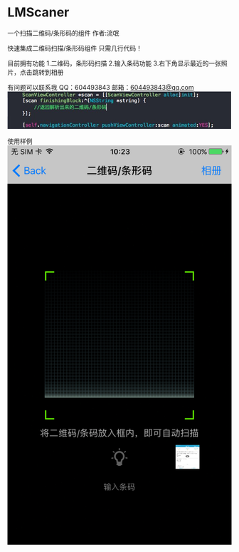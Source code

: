 # LMScaner
一个扫描二维码/条形码的组件
 作者:流氓

快速集成二维码扫描/条形码组件
只需几行代码！

目前拥有功能
1.二维码，条形码扫描
2.输入条码功能
3.右下角显示最近的一张照片，点击跳转到相册

有问题可以联系我
QQ：604493843
邮箱：604493843@qq.com
![image](https://github.com/Saeey/LMScaner/blob/master/images/image1.png)

使用样例
![image](https://github.com/Saeey/LMScaner/blob/master/images/jietu.PNG)
